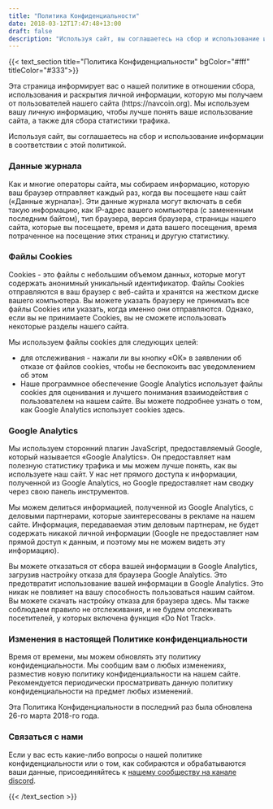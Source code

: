 ```yaml
---
title: "Политика Конфиденциальности"
date: 2018-03-12T17:47:48+13:00
draft: false
description: "Используя сайт, вы соглашаетесь на сбор и использование информации в соответствии с этой политикой."
---
```

{{< text_section
    title="Политика Конфиденциальности"
    bgColor="#fff"
    titleColor="#333">}}
<p>Эта страница информирует вас о нашей политике в отношении сбора, использования и раскрытия личной информации, которую мы получаем от пользователей нашего сайта (https://navcoin.org). Мы используем вашу личную информацию, чтобы лучше понять ваше использование сайта, а также для сбора статистики трафика.</p>

<p>Используя сайт, вы соглашаетесь на сбор и использование информации в соответствии с этой политикой.</p>

<h3>Данные журнала</h3>
<p>Как и многие операторы сайта, мы собираем информацию, которую ваш браузер отправляет каждый раз, когда вы посещаете наш сайт («Данные журнала»). Эти данные журнала могут включать в себя такую информацию, как IP-адрес вашего компьютера (с замененным последним байтом), тип браузера, версия браузера, страницы нашего сайта, которые вы посещаете, время и дата вашего посещения, время потраченное на посещение этих страниц и другую статистику.</p>

<h3>Файлы Cookies</h3>
<p>Cookies - это файлы с небольшим объемом данных, которые могут содержать анонимный уникальный идентификатор. Файлы Cookies отправляются в ваш браузер с веб-сайта и хранятся на жестком диске вашего компьютера. Вы можете указать браузеру не принимать все файлы Cookies или указать, когда именно они отправляются. Однако, если вы не принимаете Cookies, вы не сможете использовать некоторые разделы нашего сайта.</p>

<p>Мы используем файлы cookies для следующих целей:</p>

<ul> 
  <li>для отслеживания - нажали ли вы кнопку «ОК» в заявлении об отказе от файлов cookies, чтобы не беспокоить вас уведомлением об этом</li>
  <li>Наше программное обеспечение Google Analytics использует файлы cookies для оценивания и лучшего понимания взаимодействия с пользователем на нашем сайте. Вы можете подробнее узнать о том, как Google Analytics использует cookies здесь.</li>
</ul>

<h3>Google Analytics</h3>
<p>Мы используем сторонний плагин JavaScript, предоставляемый Google, который называется «Google Analytics». Он предоставляет нам полезную статистику трафика и мы можем лучше понять, как вы используете наш сайт. У нас нет прямого доступа к информации, полученной из Google Analytics, но Google предоставляет нам сводку через свою панель инструментов.</p>

Мы можем делиться информацией, полученной из Google Analytics, с деловыми партнерами, которые заинтересованы в рекламе на нашем сайте. Информация, передаваемая этим деловым партнерам, не будет содержать никакой личной информации (Google не предоставляет нам прямой доступ к данным, и поэтому мы не можем видеть эту информацию).</p>

Вы можете отказаться от сбора вашей информации в Google Analytics, загрузив настройку отказа для браузера Google Analytics. Это предотвратит использование вашей информации в Google Analytics. Это никак не повлияет на вашу способность пользоваться нашим сайтом. Вы можете скачать настройку отказа для браузера здесь. Мы также соблюдаем правило не отслеживания, и не будем отслеживать посетителей, у которых включена функция «Do Not Track».</p>

<h3>Изменения в настоящей Политике конфиденциальности</h3>
<p>Время от времени, мы можем обновлять эту политику конфиденциальности. Мы сообщим вам о любых изменениях, разместив новую политику конфиденциальности на нашем сайте. Рекомендуется периодически просматривать данную политику конфиденциальности на предмет любых изменений.</p>

Эта Политика Конфиденциальности в последний раз была обновлена 26-го марта 2018-го года.</p>

<h3>Связаться с нами</h3>
<p>Если у вас есть какие-либо вопросы о нашей политике конфиденциальности или о том, как собираются и обрабатываются ваши данные, присоединяйтесь к <a href="https://discord.gg/y4Vu9jw" target="e">нашему сообществу на канале discord</a>.</p>
{{< /text_section >}}
